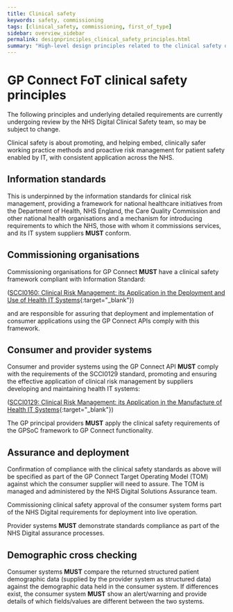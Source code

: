 ```yaml
---
title: Clinical safety
keywords: safety, commissioning
tags: [clinical_safety, commissioning, first_of_type]
sidebar: overview_sidebar
permalink: designprinciples_clinical_safety_principles.html
summary: "High-level design principles related to the clinical safety of the system"
---
```


# GP Connect FoT clinical safety principles #

The following principles and underlying detailed requirements are currently undergoing review by the NHS Digital Clinical Safety team, so may be subject to change.

Clinical safety is about promoting, and helping embed, clinically safer working practice methods and proactive risk management for patient safety enabled by IT, with consistent application across the NHS.

## Information standards ##
This is underpinned by the information standards for clinical risk management, providing a framework for national healthcare initiatives from the Department of Health, NHS England, the Care Quality Commission and other national health organisations and a mechanism for introducing requirements to which the NHS, those with whom it commissions services, and its IT system suppliers **MUST** conform. 

## Commissioning organisations ##
Commissioning organisations for GP Connect **MUST** have a clinical safety framework compliant with Information Standard:

([SCCI0160: Clinical Risk Management: its Application in the Deployment and Use of Health IT Systems](http://content.digital.nhs.uk/isce/publication/SCCI0160){:target="_blank"})
	
and are responsible for assuring that deployment and implementation of consumer applications using the GP Connect APIs comply with this framework.

## Consumer and provider systems ##

Consumer and provider systems using the GP Connect API **MUST** comply with the requirements of the SCCI0129 standard, promoting and ensuring the effective application of clinical risk management by suppliers developing and maintaining health IT systems:

([SCCI0129: Clinical Risk Management:  its Application in the Manufacture of Health IT Systems](http://content.digital.nhs.uk/isce/publication/SCCI0129){:target="_blank"})

The GP principal providers **MUST** apply the clinical safety requirements of the GPSoC framework to GP Connect functionality.

## Assurance and deployment ##

Confirmation of compliance with the clinical safety standards as above will be specified as part of the GP Connect Target Operating Model (TOM) against which the consumer supplier will need to assure. The TOM is managed and administered by the NHS Digital Solutions Assurance team.

Commissioning clinical safety approval of the consumer system forms part of the NHS Digital requirements for deployment into live operation.

Provider systems **MUST** demonstrate standards compliance as part of the NHS Digital assurance processes. 


## Demographic cross checking ##

Consumer systems **MUST** compare the returned structured patient demographic data (supplied by the provider system as structured data) against the demographic data held in the consumer system.
If differences exist, the consumer system **MUST** show an alert/warning and provide details of which fields/values are different between the two systems.
